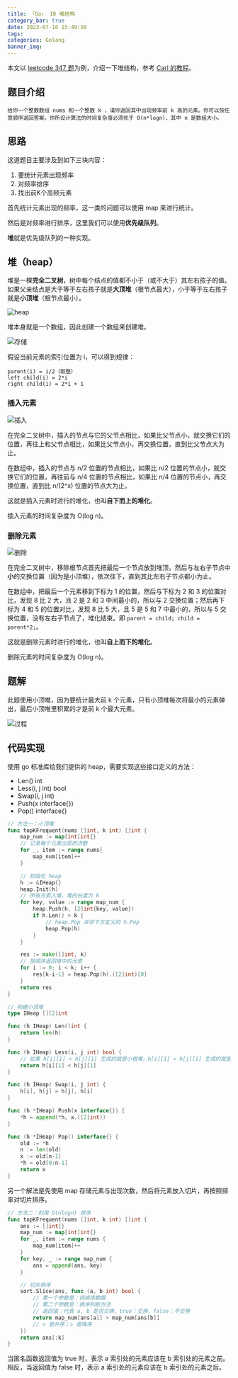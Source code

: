 ```yaml
---
title: 「Go」 10 堆结构
category_bar: true
date: 2023-07-16 15:49:50
tags:
categories: Golang
banner_img:
---
```


本文以 [leetcode 347 题](https://leetcode.cn/problems/top-k-frequent-elements/)为例，介绍一下堆结构，参考 [Carl 的教程](https://programmercarl.com/0347.%E5%89%8DK%E4%B8%AA%E9%AB%98%E9%A2%91%E5%85%83%E7%B4%A0.html)。

<!-- more -->

## 题目介绍

`给你一个整数数组 nums 和一个整数 k ，请你返回其中出现频率前 k 高的元素。你可以按任意顺序返回答案。你所设计算法的时间复杂度必须优于 O(n*logn)，其中 n 是数组大小。`

## 思路

这道题目主要涉及到如下三块内容：

1. 要统计元素出现频率
2. 对频率排序
3. 找出前K个高频元素

首先统计元素出现的频率，这一类的问题可以使用 map 来进行统计。

然后是对频率进行排序，这里我们可以使用**优先级队列**。

**堆**就是优先级队列的一种实现。

## 堆（heap）

堆是一棵**完全二叉树**，树中每个结点的值都不小于（或不大于）其左右孩子的值。 如果父亲结点是大于等于左右孩子就是**大顶堆**（根节点最大），小于等于左右孩子就是**小顶堆**（根节点最小）。

![heap](3.png)

堆本身就是一个数组，因此创建一个数组来创建堆。

![存储](4.png)

假设当前元素的索引位置为 i，可以得到规律：

```heap
parent(i) = i/2（取整）
left child(i) = 2*i
right child(i) = 2*i + 1
```

### 插入元素

![插入](1.png)

在完全二叉树中，插入的节点与它的父节点相比，如果比父节点小，就交换它们的位置，再往上和父节点相比，如果比父节点小，再交换位置，直到比父节点大为止。

在数组中，插入的节点与 n/2 位置的节点相比，如果比 n/2 位置的节点小，就交换它们的位置，再往前与 n/4 位置的节点相比，如果比 n/4 位置的节点小，再交换位置，直到比 n/(2^x) 位置的节点大为止。

这就是插入元素时进行的堆化，也叫**自下而上的堆化**。

插入元素的时间复杂度为 O(log n)。

### 删除元素

![删除](2.png)

在完全二叉树中，移除根节点首先把最后一个节点放到堆顶，然后与左右子节点中**小**的交换位置（因为是小顶堆），依次往下，直到其比左右子节点都小为止。

在数组中，把最后一个元素移到下标为 1 的位置，然后与下标为 2 和 3 的位置对比，发现 8 比 2 大，且 2 是 2 和 3 中间最小的，所以与 2 交换位置；然后再下标为 4 和 5 的位置对比，发现 8 比 5 大，且 5 是 5 和 7 中最小的，所以与 5 交换位置，没有左右子节点了，堆化结束。即 `parent = child; child = parent*2;`。

这就是删除元素时进行的堆化，也叫**自上而下的堆化**。

删除元素的时间复杂度为 O(log n)。

## 题解

此题使用小顶堆，因为要统计最大前 k 个元素，只有小顶堆每次将最小的元素弹出，最后小顶堆里积累的才是前 k 个最大元素。

![过程](5.png)

## 代码实现

使用 go 标准库给我们提供的 heap，需要实现这些接口定义的方法：

* Len() int
* Less(i, j int) bool
* Swap(i, j int)
* Push(x interface{})
* Pop() interface{}

```go
// 方法一：小顶堆
func topKFrequent(nums []int, k int) []int {
    map_num := map[int]int{}
    // 记录每个元素出现的次数
    for _, item := range nums{
        map_num[item]++
    }

    // 初始化 heap
    h := &IHeap{}
    heap.Init(h)
    // 所有元素入堆，堆的长度为 k
    for key, value := range map_num {
        heap.Push(h, [2]int{key, value})
        if h.Len() > k {
            // heap.Pop 并非下方定义的 h.Pop
            heap.Pop(h)
        }
    }

    res := make([]int, k)
    // 按顺序返回堆中的元素
    for i := 0; i < k; i++ {
        res[k-i-1] = heap.Pop(h).([2]int)[0]
    }
    return res
}

// 构建小顶堆
type IHeap [][2]int

func (h IHeap) Len()int {
    return len(h)
}

func (h IHeap) Less(i, j int) bool {
    // 如果 h[i][1] < h[j][1] 生成的就是小根堆，h[i][1] > h[j][1] 生成的就是大根堆
    return h[i][1] < h[j][1]
}

func (h IHeap) Swap(i, j int) {
    h[i], h[j] = h[j], h[i]
}

func (h *IHeap) Push(x interface{}) {
    *h = append(*h, x.([2]int))
}

func (h *IHeap) Pop() interface{} {
    old := *h
    n := len(old)
    x := old[n-1]
    *h = old[0:n-1]
    return x
}
```

另一个解法是先使用 map 存储元素与出现次数，然后将元素放入切片，再按照频率对切片排序。

```go
// 方法二：利用 O(nlogn) 排序
func topKFrequent(nums []int, k int) []int {
    ans := []int{}
    map_num := map[int]int{}
    for _, item := range nums {
        map_num[item]++
    }
    for key, _ := range map_num {
        ans = append(ans, key)
    }

    // 切片排序
    sort.Slice(ans, func (a, b int) bool {
        // 第一个参数是：待排序数据
        // 第二个参数是：排序判断方法
        // 返回值：代表 a, b 是否交换，true：交换，false：不交换
        return map_num[ans[a]] > map_num[ans[b]]
        // < 是升序；> 是降序
    })
    return ans[:k]
}
```

当匿名函数返回值为 true 时，表示 a 索引处的元素应该在 b 索引处的元素之前。相反，当返回值为 false 时，表示 a 索引处的元素应该在 b 索引处的元素之后。